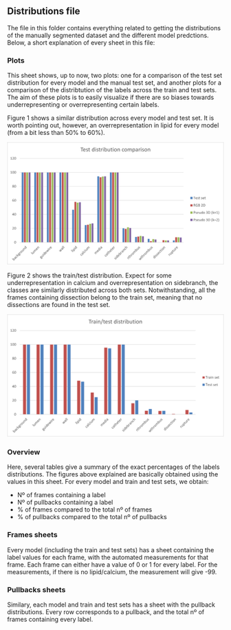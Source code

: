 ## Distributions file

The file in this folder contains everything related to getting the distributions of the manually segmented dataset and the different model predctions. Below, a short explanation of every sheet in this file:

### Plots

This sheet shows, up to now, two plots: one for a comparison of the test set distribution for every model and the manual test set, and another plots for a comparison of the distribtution of the labels across the train and test sets. The aim of these plots is to easily visualize if there are so biases towards underrepresenting or overrepresenting certain labels. 

Figure 1 shows a similar distribution across every model and test set. It is worth pointing out, however, an overrepresentation in lipid for every model (from a bit less than 50% to 60%).

![Figure 1. Test set distribution comparison accross every model](/assets/models_dists.png)

Figure 2 shows the train/test distribution. Expect for some underrepresentation in calcium and overrepresentation on sidebranch, the classes are similarly distributed across both sets. Notwithstanding, all the frames containing dissection belong to the train set, meaning that no dissections are found in the test set.

![Figure 2. Raw train/test set distribution](/assets/train_test_dists.png)

### Overview

Here, several tables give a summary of the exact percentages of the labels distributions. The figures above explained are basically obtained using the values in this sheet. For every model and train and test sets, we obtain:

 - Nº of frames containing a label
 - Nº of pullbacks containing a label
 - % of frames compared to the total nº of frames
 - % of pullbacks compared to the total nº of pullbacks


### Frames sheets

Every model (including the train and test sets) has a sheet containing the label values for each frame, with the automated measurements for that frame. Each frame can either have a value of 0 or 1 for every label. For the measurements, if there is no lipid/calcium, the measurement will give -99.

### Pullbacks sheets

Similary, each model and train and test sets has a sheet with the pullback distributions. Every row corresponds to a pullback, and the total nº of frames containing every label.
